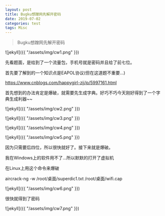```yaml
---
layout: post
title: Bugku想蹭网先解开密码
date: 2019-07-02
categories: test
tags: Misc
---
```

>    Bugku想蹭网先解开密码

![jekyll]({{ "/assets/img/cw1.png" }})

   先看题面，是给到了一个流量包，手机号就是密码并且给了前七位。

   首先要了解到的一个知识点是EAPOL协议(但在这道题不重要...)

https://www.cnblogs.com/happygirl-zjj/p/5997161.html

   首先想到的办法肯定是爆破，就需要先生成字典。好巧不巧今天刚好得到了一个字典生成利器~~

![jekyll]({{ "/assets/img/cw2.png" }})

![jekyll]({{ "/assets/img/cw3.png" }})

![jekyll]({{ "/assets/img/cw4.png" }})

![jekyll]({{ "/assets/img/cw5.png" }})

   因为只需要后四位，所以很快就好了。接下来就是爆破。

   我在Windows上的软件用不了...所以默默的打开了虚拟机

   在Linux上用这个命令来爆破

   aircrack-ng -w /root/桌面/superdic1.txt /root/桌面/wifi.cap

![jekyll]({{ "/assets/img/cw6.png" }})

   很快就得到了密码

![jekyll]({{ "/assets/img/cw7.png" }})